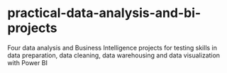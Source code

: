 # practical-data-analysis-and-bi-projects
Four data analysis and Business Intelligence projects for testing skills in data preparation, data cleaning, data warehousing and data visualization with Power BI
